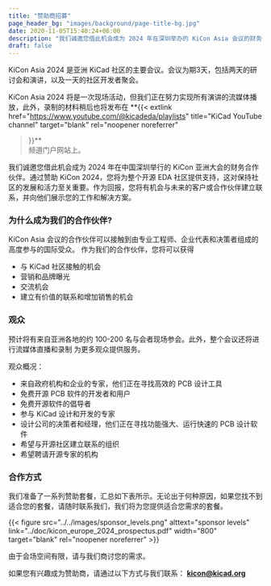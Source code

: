 ```yaml
---
title: "赞助商招募"
page_header_bg: "images/background/page-title-bg.jpg"
date: 2020-11-05T15:40:24+06:00
description: "我们诚邀您借此机会成为 2024 年在深圳举办的 KiCon Asia 会议的财务合作伙伴。通过赞助 KiCon 2024，您将为整个开源 EDA 社区提供支持。"
draft: false
---
```


KiCon Asia 2024 是亚洲 KiCad 社区的主要会议。会议为期3天，包括两天的研讨会和演讲，以及一天的社区开发者聚会。

KiCon Asia 2024 将是一次现场活动，但我们正在努力实现所有演讲的流媒体播放，此外，录制的材料稍后也将发布在 
**{{<
    extlink href="https://www.youtube.com/@kicadeda/playlists"
    title="KiCad YouTube channel"
    target="blank" rel="noopener noreferrer"
>}}**  
 频道门户网站上。

我们诚邀您借此机会成为 2024 年在中国深圳举行的 KiCon 亚洲大会的财务合作伙伴。通过赞助 KiCon 2024，您将为整个开源 EDA 社区提供支持，这对保持社区的发展和活力至关重要。作为回报，您将有机会与未来的客户或合作伙伴建立联系，并向他们展示您的工作和解决方案。


### 为什么成为我们的合作伙伴?

KiCon Asia 会议的合作伙伴可以接触到由专业工程师、企业代表和决策者组成的高度参与的国际受众。
作为我们的合作伙伴，您将可以获得

- 与 KiCad 社区接触的机会
- 营销和品牌曝光
- 交流机会
- 建立有价值的联系和增加销售的机会

### 观众

预计将有来自亚洲各地的约 100-200 名与会者现场参会。此外，整个会议还将进行流媒体直播和录制
为更多观众提供服务。

观众概况：

- 来自政府机构和企业的专家，他们正在寻找高效的 PCB 设计工具
- 免费开源 PCB 软件的开发者和用户
- 免费开源软件的倡导者
- 参与 KiCad 设计和开发的专家
- 设计公司的决策者和经理，他们正在寻找功能强大、运行快速的 PCB 设计软件
- 希望与开源社区建立联系的组织
- 希望聘请开源专家的机构

### 合作方式

我们准备了一系列赞助套餐，汇总如下表所示。无论出于何种原因，如果您找不到适合您的套餐，请随时联系我们，我们将为您提供适合您需求的套餐。

{{< figure
    src="../../images/sponsor_levels.png"
    alttext="sponsor levels"
    link="../doc/kicon_europe_2024_prospectus.pdf"
    width="800"
    target="blank"
    rel="noopener noreferrer"
    >}}

由于会场空间有限，请与我们商讨您的需求。

如果您有兴趣成为赞助商，请通过以下方式与我们联系： **kicon@kicad.org**

